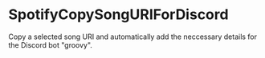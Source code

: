 # SpotifyCopySongURIForDiscord
Copy a selected song URI and automatically add the neccessary details for the Discord bot "groovy".
